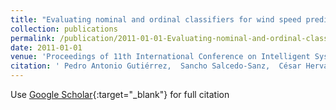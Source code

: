 ```yaml
---
title: "Evaluating nominal and ordinal classifiers for wind speed prediction from synoptic pressure patterns"
collection: publications
permalink: /publication/2011-01-01-Evaluating-nominal-and-ordinal-classifiers-for-wind-speed-prediction-from-synoptic-pressure-patterns
date: 2011-01-01
venue: 'Proceedings of 11th International Conference on Intelligent Systems Design andApplications (ISDA 2011)'
citation: ' Pedro Antonio Gutiérrez,  Sancho Salcedo-Sanz,  César Hervás-Martínez,  Leo Carro-Calvo,  Javier Sánchez-Monedero,  Luis Prieto, &quot;Evaluating nominal and ordinal classifiers for wind speed prediction from synoptic pressure patterns.&quot; Proceedings of 11th International Conference on Intelligent Systems Design andApplications (ISDA 2011), 2011, pp.1265-1270.'
---
```

Use [Google Scholar](https://scholar.google.com/scholar?q=Evaluating+nominal+and+ordinal+classifiers+for+wind+speed+prediction+from+synoptic+pressure+patterns){:target="_blank"} for full citation